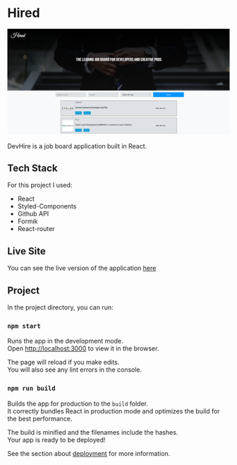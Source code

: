 # Hired

![banner](hired.png)

DevHire is a job board application built in React.

## Tech Stack

For this project I used:

- React
- Styled-Components
- Github API
- Formik
- React-router

## Live Site

You can see the live version of the application [here](https://dailyweather.netlify.app)

## Project 
In the project directory, you can run:

### `npm start`

Runs the app in the development mode.\
Open [http://localhost:3000](http://localhost:3000) to view it in the browser.

The page will reload if you make edits.\
You will also see any lint errors in the console.

### `npm run build`

Builds the app for production to the `build` folder.\
It correctly bundles React in production mode and optimizes the build for the best performance.

The build is minified and the filenames include the hashes.\
Your app is ready to be deployed!

See the section about [deployment](https://facebook.github.io/create-react-app/docs/deployment) for more information.

